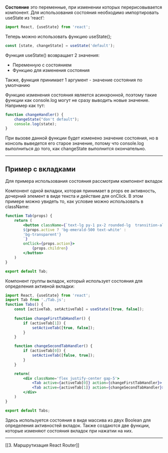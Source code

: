 **Состояние** это переменные, при изменении которых перерисовывается компонент. Для использования состояния необходимо импортировать useState из ‘react’:
```jsx
import React, {useState} from 'react';
```

Теперь можно использовать функцию useState();
```jsx
const [state, changeState] = useState('default');
```

Функция useState() возвращает 2 значения:
- Переменную с состоянием
- Функцию для изменения состояния

Также, функция принимает 1 аргумент - значение состояния по умолчанию

Функцию изменения состояния является асинхронной, поэтому такие функции как console.log могут не сразу выводить новые значение. Например как тут:
```jsx
function changeHandler() {
	changeState("don't default");
	console.log(state);
}
```

При вызове данной функции будет изменено значение состояния, но в консоль выведется его старое значение, потому что console.log выполниться до того, как changeState выполнится окончательно.

---
## Пример с вкладками
Для примера использования состояния рассмотрим компонент вкладок

Компонент одной вкладки, которая принимает в props ее активность, дочерний элемент в виде текста и действие для onClick. В этом примере можно увидеть то, как условие можно использовать в className:
```jsx
function Tab(props) {
    return (
        <button className={`text-lg py-1 px-2 rounded-lg  transition-all duration-200
        ${props.active ? 'bg-emerald-500 text-white' : 
        'bg-transparent'}        
        `}
        onClick={props.action}>
            {props.children}
        </button>
    )
}

export default Tab;
```

Компонент группы вкладок, который использует состояния для определения активной вкладки:
```jsx
import React, {useState} from 'react';
import Tab from './Tab.js';
function Tabs() {
    const [activeTab, setActiveTab] = useState([true, false]);
    
    function changeFirstTabHandler() {
        if (activeTab[1]) {
            setActiveTab([true, false]);
        }
    }

    function changeSecondTabHandler() {
        if (activeTab[0]) {
            setActiveTab([false, true]);
        }
    }

    return(
        <div className='flex justify-center gap-5'>
            <Tab active={activeTab[0]} action={changeFirstTabHandler}> Расходы</Tab>
            <Tab active={activeTab[1]} action={changeSecondTabHandler}>Доходы</Tab>
        </div>
    )
}

export default Tabs;
```
Здесь используется состояния в виде массива из двух Boolean для определения активностей вкладок. Также создаются две функции, которые изменяют состояния вкладок при нажатии на них.

---
[[3. Маршрутизация React Router]]